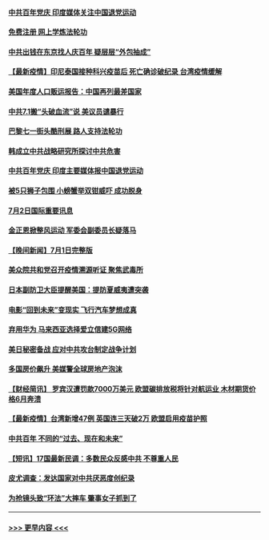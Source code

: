 #### [中共百年党庆 印度媒体关注中国退党运动](../pages/prog202/a103156947.md?t=07030601) 
#### [免费注册 网上学炼法轮功](../pages/prog202/a103156796.md?t=07030601) 
#### [中共出钱在东京找人庆百年 疑层层“外包抽成”](../pages/prog202/a103156897.md?t=07030601) 
#### [【最新疫情】印尼泰国接种科兴疫苗后 死亡确诊破纪录 台湾疫情缓解](../pages/prog202/a103156785.md?t=07030601) 
#### [美国年度人口贩运报告：中国再列最差国家](../pages/prog202/a103156744.md?t=07030601) 
#### [中共7.1搬“头破血流”说 美议员谴暴行](../pages/prog202/a103156715.md?t=07030601) 
#### [巴黎七一街头酷刑展 路人支持法轮功](../pages/prog202/a103156684.md?t=07030601) 
#### [韩成立中共战略研究所探讨中共危害](../pages/prog202/a103156663.md?t=07030601) 
#### [中共百年党庆 印度主要媒体报中国退党运动](../pages/prog202/a103156461.md?t=07030601) 
#### [被5只狮子包围 小螃蟹举双钳威吓 成功脱身](../pages/prog202/a103156576.md?t=07030601) 
#### [7月2日国际重要讯息](../pages/prog202/a103156522.md?t=07030601) 
#### [金正恩掀整风运动 军委会副委员长疑落马](../pages/prog202/a103156454.md?t=07030601) 
#### [【晚间新闻】7月1日完整版](../pages/prog202/a103156340.md?t=07030601) 
#### [美众院共和党召开疫情溯源听证 聚焦武毒所](../pages/prog202/a103155272.md?t=07030601) 
#### [日本副防卫大臣提醒美国：提防夏威夷遭突袭](../pages/prog202/a103155797.md?t=07030601) 
#### [电影“回到未来”变现实 飞行汽车梦想成真](../pages/prog202/a103156179.md?t=07030601) 
#### [弃用华为 马来西亚选择爱立信建5G网络](../pages/prog202/a103156151.md?t=07030601) 
#### [美日秘密备战 应对中共攻台制定战争计划](../pages/prog202/a103156111.md?t=07030601) 
#### [多国房价飙升 美媒警全球房地产泡沫](../pages/prog202/a103155808.md?t=07030601) 
#### [【财经简讯】 罗宾汉遭罚款7000万美元 欧盟碳排放税将针对航运业 木材期货价格6月奔溃](../pages/prog202/a103156071.md?t=07030601) 
#### [【最新疫情】台湾新增47例  英国连三天破2万 欧盟启用疫苗护照](../pages/prog202/a103155946.md?t=07030601) 
#### [中共百年 不同的“过去、现在和未来”](../pages/prog202/a103155972.md?t=07030601) 
#### [【短讯】17国最新民调：多数民众反感中共 不尊重人民](../pages/prog202/a103155865.md?t=07030601) 
#### [皮尤调查：发达国家对中共厌恶度创纪录](../pages/prog202/a103155839.md?t=07030601) 
#### [为抢镜头致“环法”大摔车 肇事女子抓到了](../pages/prog202/a103155666.md?t=07030601) 

----
#### [ >>> 更早内容 <<< ](../indexes/prog202-earlier.md)

